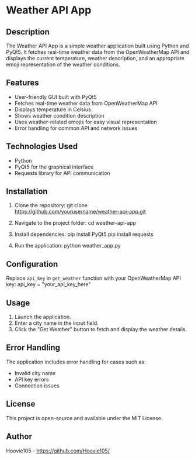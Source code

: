# Weather API App

## Description

The Weather API App is a simple weather application built using Python and PyQt5. It fetches real-time weather data from the 
OpenWeatherMap API and displays the current temperature, weather description, and an appropriate emoji 
representation of the weather conditions.

## Features

- User-friendly GUI built with PyQt5
- Fetches real-time weather data from OpenWeatherMap API
- Displays temperature in Celsius
- Shows weather condition description
- Uses weather-related emojis for easy visual representation
- Error handling for common API and network issues

## Technologies Used

- Python
- PyQt5 for the graphical interface
- Requests library for API communication

## Installation

1. Clone the repository:
   git clone https://github.com/yourusername/weather-api-app.git

2. Navigate to the project folder:
   cd weather-api-app

3. Install dependencies:
   pip install PyQt5
   pip install requests

4. Run the application:
   python weather_app.py

## Configuration

Replace `api_key` in `get_weather` function with your OpenWeatherMap API key:
api_key = "your_api_key_here"

## Usage

1. Launch the application.
2. Enter a city name in the input field.
3. Click the "Get Weather" button to fetch and display the weather details.

## Error Handling

The application includes error handling for cases such as:

- Invalid city name
- API key errors
- Connection issues

## License

This project is open-source and available under the MIT License.

## Author

Hoovie105 - https://github.com/Hoovie105/
